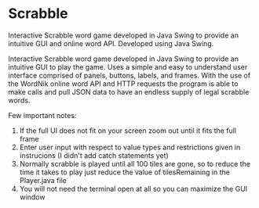 # Scrabble
Interactive Scrabble word game developed in Java Swing to provide an intuitive GUI and online word API. Developed using Java Swing.


Interactive Scrabble word game developed in Java Swing to provide an intuitive GUI to play the game. Uses a simple and easy to understand user interface comprised of panels, buttons, labels, and frames. With the use of the WordNik online word API and HTTP requests the program is able to make calls and pull JSON data to have an endless supply of legal scrabble words. 


Few important notes:

1. If the full UI does not fit on your screen zoom out until it fits the full frame 
2. Enter user input with respect to value types and restrictions given in instrucions (I didn't add catch statements yet)
3. Normally scrabble is played until all 100 tiles are gone, so to reduce the time it takes to play just reduce the value of tilesRemaining in the Player.java file
4. You will not need the terminal open at all so you can maximize the GUI window
